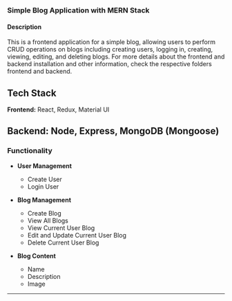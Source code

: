 ### Simple Blog Application with MERN Stack

#### Description
This is a frontend application for a simple blog, allowing users to perform CRUD operations on blogs including creating users, logging in, creating, viewing, editing, and deleting blogs. For more details about the frontend and backend installation and other information, check the respective folders frontend and backend.

## Tech Stack

**Frontend:** React, Redux, Material UI

**Backend:** Node, Express, MongoDB (Mongoose)
---

### Functionality

- **User Management**
  - Create User
  - Login User

- **Blog Management**
  - Create Blog
  - View All Blogs
  - View Current User Blog
  - Edit and Update Current User Blog
  - Delete Current User Blog

- **Blog Content**
  - Name
  - Description
  - Image

---
